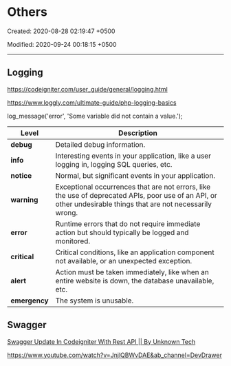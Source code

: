 # Others

Created: 2020-08-28 02:19:47 +0500

Modified: 2020-09-24 00:18:15 +0500

---

## Logging

<https://codeigniter.com/user_guide/general/logging.html>

<https://www.loggly.com/ultimate-guide/php-logging-basics>

log_message('error', 'Some variable did not contain a value.');

| **Level**     | **Description**                                                                                                                                               |
|------------|------------------------------------------------------------|
| **debug**     | Detailed debug information.                                                                                                                                   |
| **info**      | Interesting events in your application, like a user logging in, logging SQL queries, etc.                                                                     |
| **notice**    | Normal, but significant events in your application.                                                                                                           |
| **warning**   | Exceptional occurrences that are not errors, like the use of deprecated APIs, poor use of an API, or other undesirable things that are not necessarily wrong. |
| **error**     | Runtime errors that do not require immediate action but should typically be logged and monitored.                                                             |
| **critical**  | Critical conditions, like an application component not available, or an unexpected exception.                                                                 |
| **alert**     | Action must be taken immediately, like when an entire website is down, the database unavailable, etc.                                                         |
| **emergency** | The system is unusable.                                                                                                                                       |

## Swagger

[Swagger Update In Codeigniter With Rest API || By Unknown Tech](https://www.youtube.com/watch?v=xta65r12mg8&ab_channel=UnknownTech)

<https://www.youtube.com/watch?v=JnjlQBWvDAE&ab_channel=DevDrawer>
